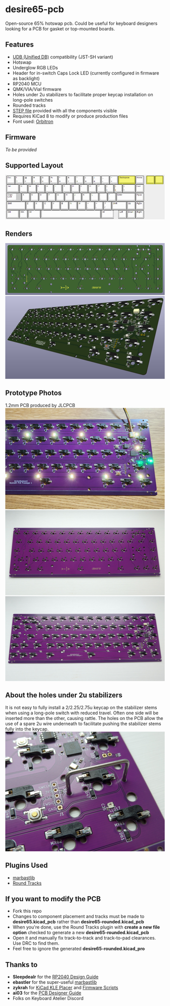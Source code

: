 
# desire65-pcb
 
 Open-source 65% hotswap pcb. Could be useful for keyboard designers looking for a PCB for gasket or top-mounted boards.
  
 ## Features
 
 - [UDB (Unified DB)](https://unified-daughterboard.github.io) compatibility (JST-SH variant)
 - Hotswap
 - Underglow RGB LEDs
 - Header for in-switch Caps Lock LED (currently configured in firmware as backlight)
 - RP2040 MCU
 - QMK/VIA/Vial firmware
 - Holes under 2u stabilizers to facilitate proper keycap installation on long-pole switches
 - Rounded tracks
 - [STEP file](./step/desire65-rounded.step) provided with all the components visible
 - Requires KiCad 8 to modify or produce production files
 - Font used: [Orbitron](https://fonts.google.com/specimen/Orbitron)
 
## Firmware
*To be provided*

## Supported Layout
![Supported Layout](./image/supported-layout.png)

## Renders
![Render 1](./image/render1.jpg)
![Render 2](./image/render2.jpg)

## Prototype Photos
1.2mm PCB produced by JLCPCB
![Prototype Photo 1](./image/proto1.jpg)
![Prototype Photo 2](./image/proto2.jpg)
![Prototype Photo 3](./image/proto3.jpg)

## About the holes under 2u stabilizers
It is not easy to fully install a 2/2.25/2.75u keycap on the stabilizer stems when using a long-pole switch with reduced travel. Often one side will be inserted more than the other, causing rattle. The holes on the PCB allow the use of a spare 2u wire underneath to facilitate pushing the stabilizer stems fully into the keycap.
![Prototype Photo 4](./image/proto4.jpg)

## Plugins Used

 - [marbastlib](https://github.com/ebastler/marbastlib)
 - [Round Tracks](https://github.com/mitxela/kicad-round-tracks)


## If you want to modify the PCB

 - Fork this repo
 - Changes to component placement and tracks must be made to **desire65.kicad_pcb** rather than **desire65-rounded.kicad_pcb**
 - When you're done, use the Round Tracks plugin with **create a new file option** checked to generate a new **desire65-rounded.kicad_pcb**
 - Open it and manually fix track-to-track and track-to-pad clearances. Use DRC to find them.
 - Feel free to ignore the generated **desire65-rounded.kicad_pro**

## Thanks to

 - **Sleepdealr** for the [RP2040 Design Guide](https://github.com/Sleepdealr/RP2040-designguide)
 - **ebastler** for the super-useful [marbastlib](https://github.com/ebastler/marbastlib)
 - **zykrah** for [KiCad KLE Placer](https://github.com/zykrah/kicad-kle-placer) and [Firmware Scripts](https://github.com/zykrah/firmware-scripts)
 - **ai03** for the [PCB Designer Guide](https://wiki.ai03.com/books/pcb-design/chapter/pcb-designer-guide)
 - Folks on Keyboard Atelier Discord

